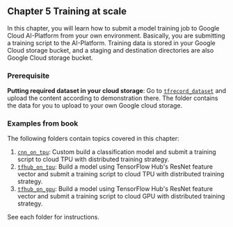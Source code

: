 ## Chapter 5 Training at scale

In this chapter, you will learn how to submit a model training job to Google Cloud AI-Platform from your own environment. Basically, you are submitting a training script to the AI-Platform. Training data is stored in your Google Cloud storage bucket, and a staging and destination directories are also Google Cloud storage bucket. 

### Prerequisite

**Putting required dataset in your cloud storage**:
Go to [`tfrecord_dataset`](https://github.com/PacktPublishing/learn-tensorflow-enterprise/tree/master/chapter_05/tfrecord_dataset) and upload the content according to demonstration there. The folder contains the data for you to upload to your own Google cloud storage. 

### Examples from book
The following folders contain topics covered in this chapter:

1. [`cnn_on_tpu`](https://github.com/PacktPublishing/learn-tensorflow-enterprise/tree/master/chapter_05/cnn_on_tpu): Custom build a classification model and submit a training script to cloud TPU with distributed training strategy.
2. [`tfhub_on_tpu`](https://github.com/PacktPublishing/learn-tensorflow-enterprise/tree/master/chapter_05/tfhub_on_tpu): Build a model using TensorFlow Hub's ResNet feature vector and submit a training script to cloud TPU with distributed training strategy.
3. [`tfhub_on_gpu`](https://github.com/PacktPublishing/learn-tensorflow-enterprise/tree/master/chapter_05/tfhub_on_gpu): Build a model using TensorFlow Hub's ResNet feature vector and submit a training script to cloud GPU with distributed training strategy.

See each folder for instructions.

